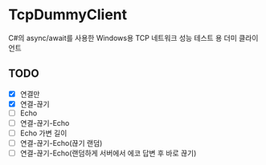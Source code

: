 # TcpDummyClient
C#의 async/await를 사용한 Windows용 TCP 네트워크 성능 테스트 용 더미 클라이언트

## TODO
- [X] 연결만
- [X] 연결-끊기
- [ ] Echo
- [ ] 연결-끊기-Echo
- [ ] Echo 가변 길이
- [ ] 연결-끊기-Echo(끊기 랜덤)
- [ ] 연결-끊기-Echo(랜덤하게 서버에서 에코 답변 후 바로 끊기)